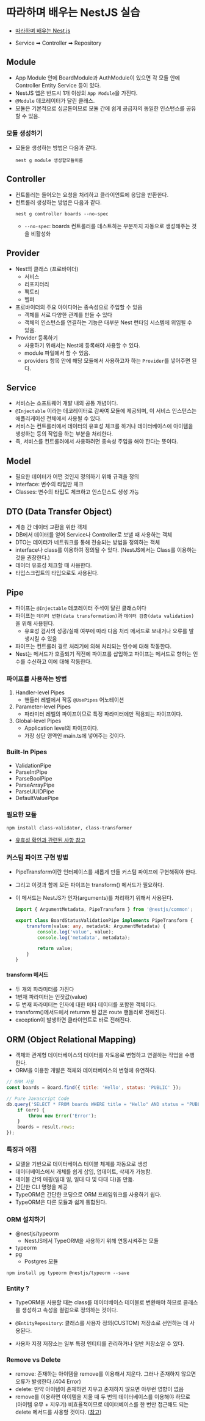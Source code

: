 # 따라하며 배우는 NestJS 실습

-   [따라하며 배우는 Nest.js](https://www.inflearn.com/course/%EB%94%B0%EB%9D%BC%ED%95%98%EB%8A%94-%EB%84%A4%EC%8A%A4%ED%8A%B8-%EC%A0%9C%EC%9D%B4%EC%97%90%EC%8A%A4/dashboard)

-   Service ➡ Controller ➡ Repository

## Module

-   App Module 안에 BoardModule과 AuthModule이 있으면 각 모듈 안에 Controller Entity Service 등이 있다.
-   NestJS 앱은 반드시 1개 이상의 `App Module`을 가진다.
-   `@Module` 데코레이터가 달린 클래스.
-   모듈은 기본적으로 싱글톤이므로 모듈 간에 쉽게 공급자의 동일한 인스턴스를 공유할 수 있음.

### 모듈 생성하기

-   모듈을 생성하는 방법은 다음과 같다.
    ```
    nest g module 생성할모듈이름
    ```

## Controller

-   컨트롤러는 들어오는 요청을 처리하고 클라이언트에 응답을 반환한다.
-   컨트롤러 생성하는 방법은 다음과 같다.
    ```
    nest g controller boards --no-spec
    ```
    -   `--no-spec`: boards 컨트롤러를 테스트하는 부분까지 자동으로 생성해주는 것을 비활성화

## Provider

-   Nest의 클래스 (프로바이더)
    -   서비스
    -   리포지터리
    -   팩토리
    -   헬퍼
-   프로바이더의 주요 아이디어는 종속성으로 주입할 수 있음
    -   객체를 서로 다양한 관계를 만들 수 있다
    -   객체의 인스턴스를 연결하는 기능은 대부분 Nest 런타임 시스템에 위임될 수 있음.
-   Provider 등록하기
    -   사용하기 위해서는 Nest에 등록해야 사용할 수 있다.
    -   module 파일에서 할 수 있음.
    -   providers 항목 안에 해당 모듈에서 사용하고자 하는 `Provider`를 넣어주면 된다.

## Service

-   서비스는 소프트웨어 개발 내의 공통 개념이다.
-   `@Injectable` 이라는 데코레이터로 감싸여 모듈에 제공되며, 이 서비스 인스턴스는 애플리케이션 전체에서 사용될 수 있다.
-   서비스는 컨트롤러에서 데이터의 유효성 체크를 하거나 데이터베이스에 아이템을 생성하는 등의 작업을 하는 부분을 처리한다.
-   즉, 서비스를 컨트롤러에서 사용하려면 종속성 주입을 해야 한다는 뜻이다.

## Model

-   필요한 데이터가 어떤 것인지 정의하기 위해 규격을 정의
-   Interface: 변수의 타입만 체크
-   Classes: 변수의 타입도 체크하고 인스턴스도 생성 가능

## DTO (Data Transfer Object)

-   계층 간 데이터 교환을 위한 객체
-   DB에서 데이터를 얻어 Service나 Controller로 보낼 때 사용하는 객체
-   DTO는 데이터가 네트워크를 통해 전송되는 방법을 정의하는 객체
-   interface나 class를 이용하여 정의될 수 있다. (NestJS에서는 Class를 이용하는 것을 권장한다.)
-   데이터 유효성 체크할 때 사용한다.
-   타입스크립트의 타입으로도 사용된다.

## Pipe

-   파이프는 `@Injectable` 데코레이터 주석이 달린 클래스이다
-   파이프는 `데이터 변환(data transformation)`과 `데이터 검증(data validation)`을 위해 사용된다.
    -   유효성 검사의 성공/실패 여부에 따라 다음 처리 메서드로 보내거나 오류를 발생시킬 수 있음
-   파이프는 컨트롤러 경로 처리기에 의해 처리되는 인수에 대해 작동한다.
-   Nest는 메서드가 호출되기 직전에 파이프를 삽입하고 파이프는 메서드로 향하는 인수를 수신하고 이에 대해 작동한다.

### 파이프를 사용하는 방법

1. Handler-level Pipes
    - 핸들러 레벨에서 작동 `@UsePipes` 어노테이션
2. Parameter-level Pipes
    - 파라미터 레벨의 파이프이므로 특정 파라미터에만 적용되는 파이프이다.
3. Global-level Pipes
    - Application level의 파이프이다.
    - 가장 상단 영역인 main.ts에 넣어주는 것이다.

### Built-In Pipes

-   ValidationPipe
-   ParseIntPipe
-   ParseBoolPipe
-   ParseArrayPipe
-   ParseUUIDPipe
-   DefaultValuePipe

### 필요한 모듈

```
npm install class-validator, class-transformer
```

-   [유효성 확인과 관련된 사항 참고](https://github.com/typestack/class-validator#manual-validation)

### 커스텀 파이프 구현 방법

-   PipeTransform이란 인터페이스를 새롭게 만들 커스텀 파이프에 구현해줘야 한다.
-   그리고 이것과 함께 모든 파이프는 transform() 메서드가 필요하다.
-   이 메서드는 NestJS가 인자(arguments)를 처리하기 위해서 사용된다.

    ```ts
    import { ArgumentMetadata, PipeTransform } from '@nestjs/common';

    export class BoardStatusValidationPipe implements PipeTransform {
        transform(value: any, metadatA: ArgumentMetadata) {
            console.log('value', value);
            console.log('metadata', metadata);

            return value;
        }
    }
    ```

#### transform 메서드

-   두 개의 파라미터를 가진다
-   1번재 파라미터는 인잣값(value)
-   두 번재 파라미터는 인자에 대한 메타 데이터를 포함한 객체이다.
-   transform()메서드에서 returnm 된 값은 route 핸들러로 전해진다.
-   exception이 발생하면 클라이언트로 바로 전해진다.

## ORM (Object Relational Mapping)

-   객체와 관계형 데이터베이스의 데이터를 자도응로 변형하고 연결하는 작업을 수행한다.
-   ORM을 이용한 개발은 객체와 데이터베이스의 변형에 유연하다.

```js
// ORM 사용
const boards = Board.find({ title: 'Hello', status: 'PUBLIC' });

// Pure Javascript Code
db.query('SELECT * FROM boards WHERE title = "Hello" AND status = "PUBLIC', (err, result) => {
    if (err) {
        throw new Error('Error');
    }
    boards = result.rows;
});
```

### 특징과 이점

-   모델을 기반으로 데이터베이스 테이블 체계를 자동으로 생성
-   데이터베이스에서 개체를 쉽게 삽입, 업데이트, 삭제가 가능함.
-   테이블 간의 매핑(일대 일, 일대 다 및 다대 다)을 만듦.
-   간단한 CLI 명령을 제공
-   TypeORM은 간단한 코딩으로 ORM 프레임워크를 사용하기 쉽다.
-   TypeORM은 다른 모듈과 쉽게 통합된다.

### ORM 설치하기

-   @nestjs/typeorm
    -   NestJS에서 TypeORM을 사용하기 위해 연동시켜주는 모듈
-   typeorm
-   pg
    -   Postgres 모듈

```
npm install pg typeorm @nestjs/typeorm --save
```

### Entity ?

-   TypeORM을 사용할 때는 class를 데이터베이스 테이블로 변환해야 하므로 클래스를 생성하고 속성을 컬럼으로 정의하는 것이다.

-   `@EntityRepository`: 클래스를 사용자 정의(CUSTOM) 저장소로 선언하는 데 사용된다.
-   사용자 지정 저장소는 일부 특정 엔티티를 관리하거나 일반 저장소일 수 있다.

### Remove vs Delete

-   remove: 존재하는 아이템을 remove를 이용해서 지운다. 그러나 존재하지 않으면 오류가 발생한다.(404 Error)
-   delete: 만약 아이템이 존재하면 지우고 존재하지 않으면 아무런 영향이 없음
-   remove를 이용하면 아이템을 지울 때 두 번의 데이터베이스를 이용해야 하므로 (아이템 유무 + 지우기) 비효율적이므로 데이터베이스를 한 번만 접근해도 되는 delete 메서드를 사용할 것이다. ([참고](https://github.com/typeorm/typeorm/blob/master/docs/repository-api.md))

